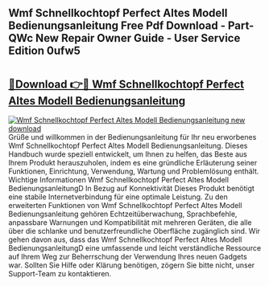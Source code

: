 ## Wmf Schnellkochtopf Perfect Altes Modell Bedienungsanleitung Free Pdf Download - Part-QWc New Repair Owner Guide - User Service Edition 0ufw5

# <h2><a href="http://df08yc.blite.top/?on=Wmf+Schnellkochtopf+Perfect+Altes+Modell+Bedienungsanleitung">🔗Download 👉🔴 Wmf Schnellkochtopf Perfect Altes Modell Bedienungsanleitung</a></h2>

[![Wmf Schnellkochtopf Perfect Altes Modell Bedienungsanleitung new download](https://i.imgur.com/lujVjoI.png)](http://df08yc.blite.top/?on=Wmf+Schnellkochtopf+Perfect+Altes+Modell+Bedienungsanleitung)
Grüße und willkommen in der Bedienungsanleitung für Ihr neu erworbenes Wmf Schnellkochtopf Perfect Altes Modell Bedienungsanleitung. Dieses Handbuch wurde speziell entwickelt, um Ihnen zu helfen, das Beste aus Ihrem Produkt herauszuholen, indem es eine gründliche Erläuterung seiner Funktionen, Einrichtung, Verwendung, Wartung und Problemlösung enthält. Wichtige Informationen Wmf Schnellkochtopf Perfect Altes Modell BedienungsanleitungD In Bezug auf Konnektivität Dieses Produkt benötigt eine stabile Internetverbindung für eine optimale Leistung. Zu den erweiterten Funktionen von Wmf Schnellkochtopf Perfect Altes Modell Bedienungsanleitung gehören Echtzeitüberwachung, Sprachbefehle, anpassbare Warnungen und Kompatibilität mit mehreren Geräten, die alle über die schlanke und benutzerfreundliche Oberfläche zugänglich sind. Wir gehen davon aus, dass das Wmf Schnellkochtopf Perfect Altes Modell BedienungsanleitungD eine umfassende und leicht verständliche Ressource auf Ihrem Weg zur Beherrschung der Verwendung Ihres neuen Gadgets war. Sollten Sie Hilfe oder Klärung benötigen, zögern Sie bitte nicht, unser Support-Team zu kontaktieren.
